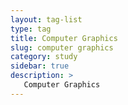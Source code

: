```yaml
---
layout: tag-list
type: tag
title: Computer Graphics
slug: computer graphics
category: study
sidebar: true
description: >
   Computer Graphics
---
```

